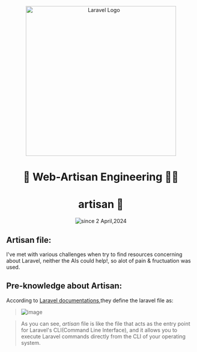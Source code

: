 <div align="center">
  <p align="center"><a href="https://laravel.com" target="_blank"><img src="https://raw.githubusercontent.com/laravel/art/master/logo-lockup/5%20SVG/2%20CMYK/1%20Full%20Color/laravel-logolockup-cmyk-red.svg" width="400" alt="Laravel Logo"></a></p>
  <h1>🚀  Web-Artisan Engineering  🤵‍♂   </h1>
  <h1>artisan 📁</h1>
  
  <p>
    <img src="https://komarev.com/ghpvc/?username=isaka-laravel&label=Visitors&color=0e75b6&style=flat" alt="since 2 April,2024" />
  </p>
</div>

## Artisan file:
I've met with various challenges when try to find resources concerning about Laravel, neither the AIs could help!, so alot of pain & fructuation was used.

## Pre-knowledge about Artisan:
According to [Laravel documentations](https://laravel.com/docs/11.x/artisan),they define the laravel file as:
>![image](https://github.com/isaka-james/laravel-analysis/assets/76619967/65af8aa1-4f6a-4ec2-b7d8-7e9c1465a0a1)

>As you can see, *artisan* file is like the file that acts as the entry point for Laravel's CLI(Command Line Interface), and it allows you to execute Laravel commands directly from the CLI of your operating system.
